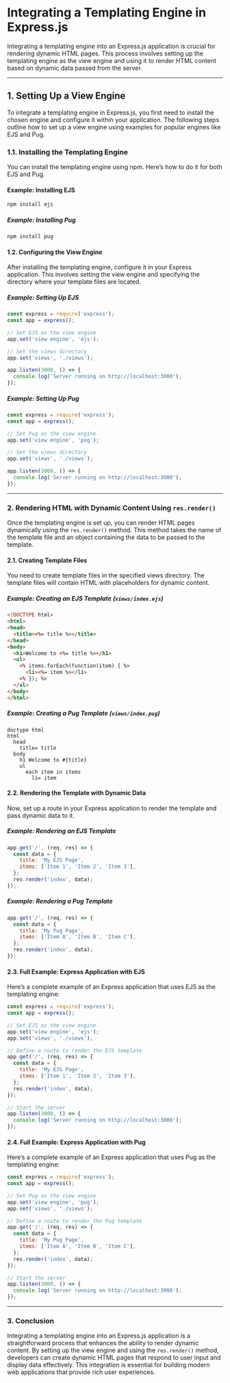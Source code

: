 # **Integrating a Templating Engine in Express.js**

Integrating a templating engine into an Express.js application is crucial for rendering dynamic HTML pages. This process involves setting up the templating engine as the view engine and using it to render HTML content based on dynamic data passed from the server.

---

## **1. Setting Up a View Engine**

To integrate a templating engine in Express.js, you first need to install the chosen engine and configure it within your application. The following steps outline how to set up a view engine using examples for popular engines like EJS and Pug.

### **1.1. Installing the Templating Engine**

You can install the templating engine using npm. Here’s how to do it for both EJS and Pug.

#### **Example: Installing EJS**

```bash
npm install ejs
```

##### **Example: Installing Pug**

```bash
npm install pug
```

#### **1.2. Configuring the View Engine**

After installing the templating engine, configure it in your Express application. This involves setting the view engine and specifying the directory where your template files are located.

##### **Example: Setting Up EJS**

```javascript
const express = require('express');
const app = express();

// Set EJS as the view engine
app.set('view engine', 'ejs');

// Set the views directory
app.set('views', './views');

app.listen(3000, () => {
  console.log('Server running on http://localhost:3000');
});
```

##### **Example: Setting Up Pug**

```javascript
const express = require('express');
const app = express();

// Set Pug as the view engine
app.set('view engine', 'pug');

// Set the views directory
app.set('views', './views');

app.listen(3000, () => {
  console.log('Server running on http://localhost:3000');
});
```

---

### **2. Rendering HTML with Dynamic Content Using `res.render()`**

Once the templating engine is set up, you can render HTML pages dynamically using the `res.render()` method. This method takes the name of the template file and an object containing the data to be passed to the template.

#### **2.1. Creating Template Files**

You need to create template files in the specified views directory. The template files will contain HTML with placeholders for dynamic content.

##### **Example: Creating an EJS Template (`views/index.ejs`)**

```html
<!DOCTYPE html>
<html>
<head>
  <title><%= title %></title>
</head>
<body>
  <h1>Welcome to <%= title %></h1>
  <ul>
    <% items.forEach(function(item) { %>
      <li><%= item %></li>
    <% }); %>
  </ul>
</body>
</html>
```

##### **Example: Creating a Pug Template (`views/index.pug`)**

```pug
doctype html
html
  head
    title= title
  body
    h1 Welcome to #{title}
    ul
      each item in items
        li= item
```

#### **2.2. Rendering the Template with Dynamic Data**

Now, set up a route in your Express application to render the template and pass dynamic data to it.

##### **Example: Rendering an EJS Template**

```javascript
app.get('/', (req, res) => {
  const data = {
    title: 'My EJS Page',
    items: ['Item 1', 'Item 2', 'Item 3'],
  };
  res.render('index', data);
});
```

##### **Example: Rendering a Pug Template**

```javascript
app.get('/', (req, res) => {
  const data = {
    title: 'My Pug Page',
    items: ['Item A', 'Item B', 'Item C'],
  };
  res.render('index', data);
});
```

#### **2.3. Full Example: Express Application with EJS**

Here’s a complete example of an Express application that uses EJS as the templating engine:

```javascript
const express = require('express');
const app = express();

// Set EJS as the view engine
app.set('view engine', 'ejs');
app.set('views', './views');

// Define a route to render the EJS template
app.get('/', (req, res) => {
  const data = {
    title: 'My EJS Page',
    items: ['Item 1', 'Item 2', 'Item 3'],
  };
  res.render('index', data);
});

// Start the server
app.listen(3000, () => {
  console.log('Server running on http://localhost:3000');
});
```

#### **2.4. Full Example: Express Application with Pug**

Here’s a complete example of an Express application that uses Pug as the templating engine:

```javascript
const express = require('express');
const app = express();

// Set Pug as the view engine
app.set('view engine', 'pug');
app.set('views', './views');

// Define a route to render the Pug template
app.get('/', (req, res) => {
  const data = {
    title: 'My Pug Page',
    items: ['Item A', 'Item B', 'Item C'],
  };
  res.render('index', data);
});

// Start the server
app.listen(3000, () => {
  console.log('Server running on http://localhost:3000');
});
```

---

### **3. Conclusion**

Integrating a templating engine into an Express.js application is a straightforward process that enhances the ability to render dynamic content. By setting up the view engine and using the `res.render()` method, developers can create dynamic HTML pages that respond to user input and display data effectively. This integration is essential for building modern web applications that provide rich user experiences.
